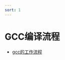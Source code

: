 ```yaml
---
sort: 1
---
```


# GCC编译流程


- [gcc的工作流程](https://37ge.github.io/compiler_principles/GCC_compiler_flow/1.gcc_work_flow.html)

